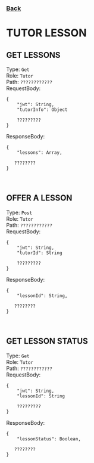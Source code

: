 ### [Back](./Main.md)

# TUTOR LESSON

## **GET LESSONS**

Type: `Get`  
Role: `Tutor`  
Path: `????????????`  
RequestBody:

```
{
    "jwt": String,
    "tutorInfo": Object

    ?????????
}
```

ResponseBody:

```
{
    "lessons": Array,

   ????????
}
```

<br>

## **OFFER A LESSON**

Type: `Post`  
Role: `Tutor`  
Path: `????????????`  
RequestBody:

```
{
    "jwt": String,
    "tutorId": String

    ?????????
}
```

ResponseBody:

```
{
    "lessonId": String,

   ????????
}
```

<br>

## **GET LESSON STATUS**

Type: `Get`  
Role: `Tutor`  
Path: `????????????`  
RequestBody:

```
{
    "jwt": String,
    "lessonId": String

    ?????????
}
```

ResponseBody:

```
{
    "lessonStatus": Boolean,

   ????????
}
```
